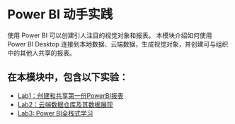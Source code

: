 # Power BI 动手实践

使用 Power BI 可以创建引人注目的视觉对象和报表。 本模块介绍如何使用 Power BI Desktop 连接到本地数据、云端数据，生成视觉对象，并创建可与组织中的其他人共享的报表。 

## 在本模块中，包含以下实验：

- [Lab1：创建和共享第一份PowerBI报表](./Lab1.md)
- [Lab2：云端数据仓库及其数据展现](./Lab2.md)
- [Lab3: Power BI全栈式学习](./Lab3.md)